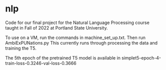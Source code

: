 # nlp
Code for our final project for the Natural Language Processing course taught in Fall of 2022 at Portland State University.

To use on a VM, run the commands in machine_set_up.txt. 
Then run AmbiExPUNations.py
This currently runs through processing the data and training the T5.

The 5th epoch of the pretrained T5 model is available in simplet5-epoch-4-train-loss-0.3246-val-loss-0.3666
